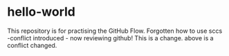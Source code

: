 # hello-world
This repository is for practising the GitHub Flow.
Forgotten how to use sccs -conflict introduced -  now reviewing github!
<nl> This is a change. above is a conflict changed.

